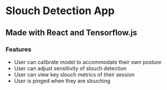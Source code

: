 # Slouch Detection App
## Made with React and Tensorflow.js

### Features
- User can calibrate model to accommodate their own posture
- User can adjust sensitivity of slouch detection
- User can view key slouch metrics of their session
- User is pinged when they are slouching

